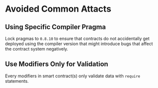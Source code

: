 # Avoided Common Attacts

## Using Specific Compiler Pragma

Lock pragmas to `0.8.10` to ensure that contracts do not accidentally get deployed using the compiler version that might introduce bugs that affect the contract system negatively.

## Use Modifiers Only for Validation 

Every modifiers in smart contract(s) only validate data with `require` statements.